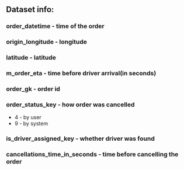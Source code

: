 ## Dataset info:

### order_datetime - time of the order

### origin_longitude - longitude

### latitude - latitude

### m_order_eta - time before driver arrival(in seconds)

### order_gk - order id

### order_status_key - how order was cancelled
* 4 - by user
* 9 - by system

### is_driver_assigned_key - whether driver was found 

### cancellations_time_in_seconds - time before cancelling the order
